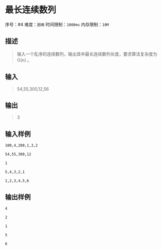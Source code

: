 # 最长连续数列

序号：#4 难度：`困难`  时间限制：`1000ms`  内存限制：`10M`


## 描述

> 输入一个乱序的连续数列，输出其中最长连续数列长度，要求算法复杂度为  O(n)  。


## 输入

> 54,55,300,12,56


## 输出

> 3


## 输入样例
```bash
100,4,200,1,3,2

54,55,300,12

1

5,4,3,2,1

1,2,3,4,5,6
```


## 输出样例

```bash
4

2

1

5

6
```